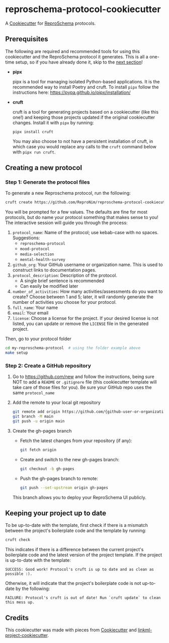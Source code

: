 # reproschema-protocol-cookiecutter
A [Cookiecutter](https://cookiecutter.readthedocs.io/en/stable/) for [ReproSchema](https://github.com/ReproNim/reproschema) protocols.

## Prerequisites

The following are required and recommended tools for using this cookiecutter and the ReproSchema protocol it generates. This is all a one-time setup, so if you have already done it, skip to the [next section](#creating-a-new-project)!

  * **pipx**
  
    pipx is a tool for managing isolated Python-based applications. It is the recommended way to install Poetry and cruft. To install `pipx` follow the instructions here: https://pypa.github.io/pipx/installation/
  
  * **cruft**

    cruft is a tool for generating projects based on a cookiecutter (like this one!) and keeping those projects updated if the original cookiecutter changes. Install it with `pipx` by running:
    ```shell
    pipx install cruft
    ```
    You may also choose to not have a persistent installation of cruft, in which case you would replace any calls to the `cruft` command below with `pipx run cruft`. 

## Creating a new protocol

### Step 1: Generate the protocol files

To generate a new Reproschema protocol, run the following:

```bash
cruft create https://github.com/ReproNim/reproschema-protocol-cookiecutter
```

You will be prompted for a few values.  The defaults are fine for most
protocols, but do name your protocol something that makes sense to you!
The interactive session will guide you through the process:

1. `protocol_name`: Name of the protocol; use kebab-case with no spaces.
Suggestions:
    - `reproschema-protocol`
    - `mood-protocol`
    - `media-selection`
    - `mental-health-survey`
2. `github_org`: Your GitHub username or organization name. This is used to construct links to documentation pages.
3. `protocol_description`: Description of the protocol.
    - A single brief sentence is recommended
    - Can easily be modified later
4. `number_of_activities`: How many activities/assessments do you want to create? Choose between 1 and 5; later, it will randomly generate the number of activities you choose for your protocol.
5. `full_name`: Your name
6. `email`: Your email
7. `license`: Choose a license for the project. If your desired license is not listed, you can update or remove the `LICENSE` file in the generated project.

Then, go to your protocol folder
```bash
cd my-reproschema-protocol  # using the folder example above
make setup
```

### Step 2: Create a GitHub repository

1. Go to https://github.com/new and follow the instructions, being sure NOT to add a `README` or `.gitignore` file (this cookiecutter template will take care of those files for you). Be sure your GitHub repo uses the same `protocol_name`

2. Add the remote to your local git repository

   ```bash
   git remote add origin https://github.com/{github-user-or-organization}/{protocol_name}.git
   git branch -M main
   git push -u origin main
   ```
3. Create the gh-pages branch 
    - Fetch the latest changes from your repository (if any): 
        ```bash 
        git fetch origin 
        ``` 
    - Create and switch to the new gh-pages branch: 
        ```bash 
        git checkout -b gh-pages 
        ``` 
    - Push the gh-pages branch to remote:
        ```bash
        git push --set-upstream origin gh-pages
        ```
    This branch allows you to deploy your ReproSchema UI publicly. 
    
## Keeping your project up to date

To be up-to-date with the template, first check if there is a mismatch
between the project's boilerplate code and the template by running:

```bash
cruft check
```

This indicates if there is a difference between the current project's
boilerplate code and the latest version of the project template. If the project
is up-to-date with the template:

```output
SUCCESS: Good work! Protocol's cruft is up to date and as clean as possible :).
```

Otherwise, it will indicate that the project's boilerplate code is not
up-to-date by the following:

```output
FAILURE: Protocol's cruft is out of date! Run `cruft update` to clean this mess up.
```
## Credits

This cookiecutter was made with pieces from
[Cookiecutter](https://cookiecutter.readthedocs.io/en/stable/) and [linkml-project-cookiecutter](https://github.com/linkml/linkml-project-cookiecutter).
